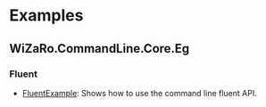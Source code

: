 ﻿# Examples
<!--This file lets the people know what examples are in the project.-->
## WiZaRo.CommandLine.Core.Eg
### Fluent
  - [FluentExample](./Core.Eg/Fluent/FluentExample.cs): Shows how to use the command line fluent API.